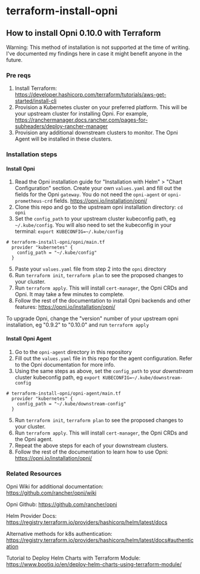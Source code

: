 # terraform-install-opni
## How to install Opni 0.10.0 with Terraform

Warning: This method of installation is not supported at the time of writing. I've documented my findings here in case it might benefit anyone in the future.

### Pre reqs
1. Install Terraform: https://developer.hashicorp.com/terraform/tutorials/aws-get-started/install-cli
2. Provision a Kubernetes cluster on your preferred platform. This will be your upstream cluster for installing Opni. For example, https://ranchermanager.docs.rancher.com/pages-for-subheaders/deploy-rancher-manager
3. Provision any additional downstream clusters to monitor. The Opni Agent will be installed in these clusters.

### Installation steps

#### Install Opni
1. Read the Opni installation guide for "Installation with Helm" > "Chart Configuration" section. Create your own `values.yaml` and fill out the fields for the Opni `gateway`. You do not need the `opni-agent` or `opni-prometheus-crd` fields. https://opni.io/installation/opni/
2. Clone this repo and go to the upstream opni installation directory: `cd opni`
3. Set the `config_path` to your upstream cluster kubeconfig path, eg `~/.kube/config`. You will also need to set the kubeconfig in your terminal: ```export KUBECONFIG=~/.kube/config```
```
# terraform-install-opni/opni/main.tf
  provider "kubernetes" {
    config_path = "~/.kube/config"
  }
```
5. Paste your `values.yaml` file from step 2 into the `opni` directory
6. Run `terraform init`, `terraform plan` to see the proposed changes to your cluster.
7. Run `terraform apply`. This will install `cert-manager`, the Opni CRDs and Opni. It may take a few minutes to complete.
8. Follow the rest of the documentation to install Opni backends and other features: https://opni.io/installation/opni/

To upgrade Opni, change the "version" number of your upstream opni installation, eg "0.9.2" to "0.10.0" and run `terraform apply`

#### Install Opni Agent
1. Go to the `opni-agent` directory in this repository
2. Fill out the `values.yaml` file in this repo for the agent configuration. Refer to the Opni documentation for more info.
3. Using the same steps as above, set the `config_path` to your *downstream* cluster kubeconfig path, eg
```export KUBECONFIG=~/.kube/downstream-config```
```
# terraform-install-opni/opni-agent/main.tf
  provider "kubernetes" {
    config_path = "~/.kube/downstream-config"
  }
```
5. Run `terraform init`, `terraform plan` to see the proposed changes to your cluster.
6. Run `terraform apply`. This will install `cert-manager`, the Opni CRDs and the Opni agent.
7. Repeat the above steps for each of your downstream clusters.
8. Follow the rest of the documentation to learn how to use Opni: https://opni.io/installation/opni/

### Related Resources
Opni Wiki for additional documentation: https://github.com/rancher/opni/wiki

Opni Github: https://github.com/rancher/opni

Helm Provider Docs: https://registry.terraform.io/providers/hashicorp/helm/latest/docs

Alternative methods for k8s authentication: https://registry.terraform.io/providers/hashicorp/helm/latest/docs#authentication

Tutorial to Deploy Helm Charts with Terraform Module: https://www.bootiq.io/en/deploy-helm-charts-using-terraform-module/
